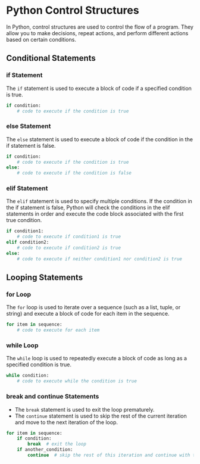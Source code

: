 # Python Control Structures

In Python, control structures are used to control the flow of a program. They allow you to make decisions, repeat actions, and perform different actions based on certain conditions.

## Conditional Statements

### if Statement

The `if` statement is used to execute a block of code if a specified condition is true.

```python
if condition:
    # code to execute if the condition is true
```

### else Statement
The `else` statement is used to execute a block of code if the condition in the if statement is false.

```python
if condition:
    # code to execute if the condition is true
else:
    # code to execute if the condition is false
```

### elif Statement
The `elif` statement is used to specify multiple conditions. If the condition in the if statement is false, Python will check the conditions in the elif statements in order and execute the code block associated with the first true condition.

```python
if condition1:
    # code to execute if condition1 is true
elif condition2:
    # code to execute if condition2 is true
else:
    # code to execute if neither condition1 nor condition2 is true
```

## Looping Statements

### for Loop
The `for` loop is used to iterate over a sequence (such as a list, tuple, or string) and execute a block of code for each item in the sequence.

```python
for item in sequence:
    # code to execute for each item
```

### while Loop
The `while` loop is used to repeatedly execute a block of code as long as a specified condition is true.

```python
while condition:
    # code to execute while the condition is true
```

### break and continue Statements

- The `break` statement is used to exit the loop prematurely.
- The `continue` statement is used to skip the rest of the current iteration and move to the next iteration of the loop.

```python
for item in sequence:
    if condition:
        break  # exit the loop
    if another_condition:
        continue  # skip the rest of this iteration and continue with the next
```
